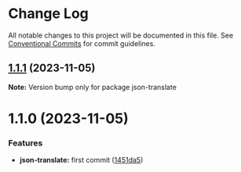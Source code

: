 # Change Log

All notable changes to this project will be documented in this file.
See [Conventional Commits](https://conventionalcommits.org) for commit guidelines.

## [1.1.1](https://github.com/andresarenasv/workspace/compare/json-translate@1.1.0...json-translate@1.1.1) (2023-11-05)

**Note:** Version bump only for package json-translate

# 1.1.0 (2023-11-05)

### Features

- **json-translate:** first commit ([1451da5](https://github.com/andresarenasv/workspace/commit/1451da56191b6ca58ef7ea001ae6bc79f4e69deb))
